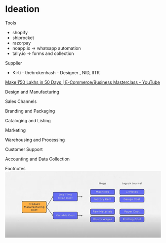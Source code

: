# Ideation
Tools
- shopify
- shiprocket
- razorpay
- noapp.io -> whatsapp automation
- tally.io -> forms and collection


Supplier
- Kirti   - thebrokenhash - Designer , NID, IITK




[Make ₹50 Lakhs in 50 Days | E-Commerce/Business Masterclass - YouTube](https://www.youtube.com/watch?v=N3rZ6glHKTQ)


Design and Manufacturing

Sales Channels

Branding and Packaging

Cataloging and Listing

Marketing

Warehousing and Processing

Customer Support

Accounting and Data Collection





Footnotes
![Production Cost breakdown|800](Assets/media/Ideation/Ideation-image-20240102150146904.png)